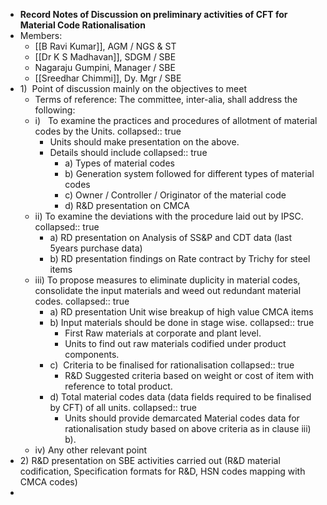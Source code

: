 - **Record Notes of Discussion on preliminary activities of CFT for Material Code Rationalisation**
- Members:
	- [[B Ravi Kumar]], AGM / NGS & ST
	- [[Dr K S Madhavan]], SDGM / SBE
	- Nagaraju Gumpini, Manager / SBE
	- [[Sreedhar Chimmi]], Dy. Mgr / SBE
- 1)  Point of discussion mainly on the objectives to meet
	- Terms of reference: The committee, inter-alia, shall address the following:
	- i)   To examine the practices and procedures of allotment of material codes by the Units.
	  collapsed:: true
		- Units should make presentation on the above.
		- Details should include
		  collapsed:: true
			- a) Types of material codes
			- b) Generation system followed for different types of material codes
			- c) Owner / Controller / Originator of the material code
			- d) R&D presentation on CMCA
	- ii) To examine the deviations with the procedure laid out by IPSC.
	  collapsed:: true
		- a) RD presentation on Analysis of SS&P and CDT data (last 5years purchase data)
		- b) RD presentation findings on Rate contract by Trichy for steel items
	- iii) To propose measures to eliminate duplicity in material codes, consolidate the input materials and weed out redundant material codes.
	  collapsed:: true
		- a) RD presentation Unit wise breakup of high value CMCA items
		- b) Input materials should be done in stage wise.
		  collapsed:: true
			- First Raw materials at corporate and plant level.
			- Units to find out raw materials codified under product components.
		- c)  Criteria to be finalised for rationalisation
		  collapsed:: true
			- R&D Suggested criteria based on weight or cost of item with
			  reference to total product.
		- d) Total material codes data (data fields required to be finalised by CFT) of all units.
		  collapsed:: true
			- Units should provide demarcated Material codes data for rationalisation
			  study based on above criteria as in clause iii) b).
	- iv) Any other relevant point
- 2) R&D presentation on SBE activities carried out (R&D material codification, Specification formats for R&D, HSN codes mapping with CMCA codes)
-